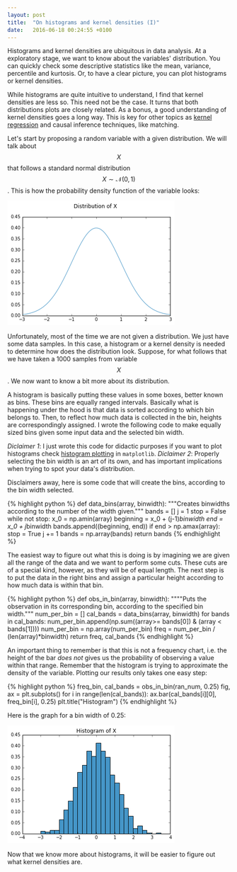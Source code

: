 ```yaml
---
layout: post
title:  "On histograms and kernel densities (I)"
date:   2016-06-18 00:24:55 +0100
---
```


Histograms and kernel densities are ubiquitous in data analysis. At a exploratory stage, we want to know about the variables' distribution. You can quickly check some descriptive statistics like the mean, variance, percentile and kurtosis. Or, to have a clear picture, you can plot histograms or kernel densities.

While histograms are quite intuitive to understand, I find that kernel densities are less so. This need not be the case. It turns that both distributions plots are closely related. As a bonus, a good understanding of kernel densities goes a long way. This is key for other topics as [kernel regression](https://en.wikipedia.org/wiki/Kernel_regression) and causal inference techniques, like matching. 

Let's start by proposing a random variable with a given distribution. We will talk about $$X$$ that follows a standard normal distribution $$X \sim \mathcal{N}(0,1)$$. This is how the probability density function of the variable looks: 

<img src="/img/true_dist.png" alt="time series" class="image-post"> 

Unfortunately, most of the time we are not given a distribution. We just have some data samples. In this case, a histogram or a kernel density is needed to determine how does the distribution look. Suppose, for what follows that we have taken a 1000 samples from variable $$X$$. We now want to know a bit more about its distribution.

A histogram is basically putting these values in some boxes, better known as bins. These bins are equally ranged intervals. Basically what is happening under the hood is that data is sorted according to which bin belongs to. Then, to reflect how much data is collected in the bin, heights are correspondingly assigned. I wrote the following code to make equally sized bins given some input data and the selected bin width. 

*Diclaimer 1*: I just wrote this code for didactic purposes if you want to plot histograms check [histogram plotting](http://matplotlib.org/1.2.1/examples/pylab_examples/histogram_demo.html) in `matplotlib`. *Diclaimer 2*: Properly selecting the bin width is an art of its own, and has important implications when trying to spot your data's distribution. 

Disclaimers away, here is some code that will create the bins, according to the bin width selected.


{% highlight python %}
def data_bins(array, binwidth):
    """Creates binwidths according to 
    the number of the width given."""
    bands = []
    j = 1
    stop = False
    while not stop:
        x_0 = np.amin(array) 
        beginning = x_0  + (j-1)*binwidth
        end = x_0  + j*binwidth
        bands.append((beginning, end))
        if end > np.amax(array):
            stop = True
        j += 1
    bands = np.array(bands)
    return bands
{% endhighlight %}


The easiest way to figure out what this is doing is by imagining we are given all the range of the data and we want to perform some cuts. These cuts are of a special kind, however, as they will be of equal length. The next step is to put the data in the right bins and assign a particular height according to how much data is within that bin. 

{% highlight python %}
def obs_in_bin(array, binwidth):
    """"Puts the observation in its 
    corresponding bin, according to the 
    specified bin width."""
    num_per_bin = []
    cal_bands = data_bins(array, binwidth)
    for bands in cal_bands:
        num_per_bin.append(np.sum((array>= bands[0]) 
         & (array < bands[1])))
    num_per_bin = np.array(num_per_bin)
    freq = num_per_bin / (len(array)*binwidth)
    return freq, cal_bands
{% endhighlight %}

An important thing to remember is that this is not a frequency chart, i.e. the height of the bar *does not* gives us the probability of observing a value within that range. Remember that the histogram is trying to approximate the density of the variable. Plotting our results only takes one easy step:


{% highlight python %}
freq_bin, cal_bands = obs_in_bin(ran_num, 0.25)
fig, ax = plt.subplots()
for i in range(len(cal_bands)):
    ax.bar(cal_bands[i][0], freq_bin[i], 0.25)
plt.title("Histogram")
{% endhighlight %}

Here is the graph for a bin width of 0.25:

<img src="/img/histogram.png" alt="time series" class="image-post"> 

Now that we know more about histograms, it will be easier to figure out what kernel densities are.














